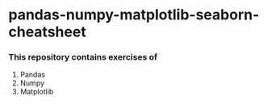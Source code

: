 # pandas-numpy-matplotlib-seaborn-cheatsheet
### This repository contains exercises of 
1. Pandas
2. Numpy
3. Matplotlib
